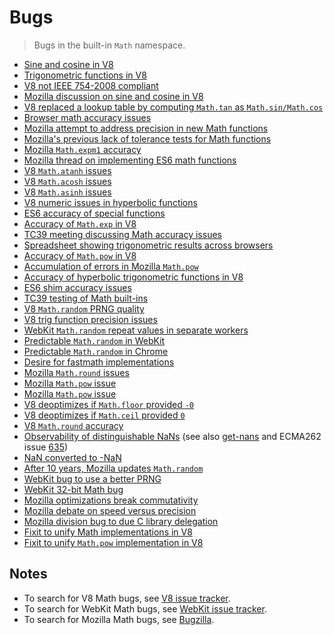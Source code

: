 # Bugs

> Bugs in the built-in `Math` namespace.

-   [Sine and cosine in V8][@bug:v8:3006]
-   [Trigonometric functions in V8][@bug:chromium:320097]
-   [V8 not IEEE 754-2008 compliant][@bug:v8:3089]
-   [Mozilla discussion on sine and cosine in V8][@bug:mozilla:967709]
-   [V8 replaced a lookup table by computing `Math.tan` as `Math.sin/Math.cos`][@bug:chromium:78263005]
-   [Browser math accuracy issues][@bug:kangax:compat-table:392]
-   [Mozilla attempt to address precision in new Math functions][@bug:mozilla:933257]
-   [Mozilla's previous lack of tolerance tests for Math functions][@bug:mozilla:892671]
-   [Mozilla `Math.expm1` accuracy][@bug:mozilla:897634]
-   [Mozilla thread on implementing ES6 math functions][@bug:mozilla:717379]
-   [V8 `Math.atanh` issues][@bug:v8:3511]
-   [V8 `Math.acosh` issues][@bug:v8:3509]
-   [V8 `Math.asinh` issues][@bug:v8:3496]
-   [V8 numeric issues in hyperbolic functions][@bug:v8:3266]
-   [ES6 accuracy of special functions][@bug:esdiscuss:038525]
-   [Accuracy of `Math.exp` in V8][@bug:v8:3468]
-   [TC39 meeting discussing Math accuracy issues][@bug:esdiscuss:2014-07-31]
-   [Spreadsheet showing trigonometric results across browsers][@bug:esdiscuss:038525:spreadsheet]
-   [Accuracy of `Math.pow` in V8][@bug:v8:3599]
-   [Accumulation of errors in Mozilla `Math.pow`][@bug:mozilla:618251]
-   [Accuracy of hyperbolic trigonometric functions in V8][@bug:paulmiller:es6-shim:334]
-   [ES6 shim accuracy issues][@bug:paulmillr:es6-shim:314]
-   [TC39 testing of Math built-ins][@bug:tc39:test262:269]
-   [V8 `Math.random` PRNG quality][@bug:v8:4566]
-   [V8 trig function precision issues][@bug:v8:1975]
-   [WebKit `Math.random` repeat values in separate workers][@bug:webkit:36673]
-   [Predictable `Math.random` in WebKit][@bug:webkit:26972]
-   [Predictable `Math.random` in Chrome][@bug:chromium:246054]
-   [Desire for fastmath implementations][@bug:mozilla:681357]
-   [Mozilla `Math.round` issues][@bug:mozilla:686708]
-   [Mozilla `Math.pow` issue][@bug:mozilla:703611]
-   [Mozilla `Math.pow` issue][@bug:mozilla:1316557]
-   [V8 deoptimizes if `Math.floor` provided `-0`][@bug:v8:2890]
-   [V8 deoptimizes if `Math.ceil` provided `0`][@bug:v8:4059]
-   [V8 `Math.round` accuracy][@bug:v8:958]
-   [Observability of distinguishable NaNs][@bug:esdiscuss:2013-03-20] (see also [get-nans][get-nans] and ECMA262 issue [635][ecma262-635])
-   [NaN converted to -NaN][@bug:v8:1101]
-   [After 10 years, Mozilla updates `Math.random`][@bug:mozilla:322529]
-   [WebKit bug to use a better PRNG][@bug:webkit:151641]
-   [WebKit 32-bit Math bug][@bug:webkit:40367]
-   [Mozilla optimizations break commutativity][@bug:mozilla:969203]
-   [Mozilla debate on speed versus precision][@bug:mozilla:967709]
-   [Mozilla division bug to due C library delegation][@bug:mozilla:948321]
-   [Fixit to unify Math implementations in V8][@bug:v8:5086]
-   [Fixit to unify `Math.pow` implementation in V8][@bug:v8:5157]

## Notes

-   To search for V8 Math bugs, see [V8 issue tracker][v8-issue-tracker].
-   To search for WebKit Math bugs, see [WebKit issue tracker][webkit-issue-tracker].
-   To search for Mozilla Math bugs, see [Bugzilla][mozilla-issue-tracker].

<!-- <links> -->

[@bug:v8:3006]: https://bugs.chromium.org/p/v8/issues/detail?id=3006

[@bug:chromium:320097]: https://bugs.chromium.org/p/chromium/issues/detail?id=320097

[@bug:v8:3089]: https://bugs.chromium.org/p/v8/issues/detail?id=3089

[@bug:mozilla:967709]: https://bugzilla.mozilla.org/show_bug.cgi?id=967709

[@bug:chromium:78263005]: https://github.com/v8/v8/commit/33b5db090258c2a2dc825659c3ad109bd02110c1

[@bug:kangax:compat-table:392]: https://github.com/kangax/compat-table/issues/392

[@bug:mozilla:933257]: https://bugzilla.mozilla.org/show_bug.cgi?id=933257

[@bug:mozilla:892671]: https://bugzilla.mozilla.org/show_bug.cgi?id=892671

[@bug:mozilla:897634]: https://bugzilla.mozilla.org/show_bug.cgi?id=897634

[@bug:mozilla:717379]: https://bugzilla.mozilla.org/show_bug.cgi?id=717379#c5

[@bug:v8:3511]: https://bugs.chromium.org/p/v8/issues/detail?id=3511

[@bug:v8:3509]: https://bugs.chromium.org/p/v8/issues/detail?id=3509

[@bug:v8:3496]: https://bugs.chromium.org/p/v8/issues/detail?id=3496

[@bug:v8:3266]: https://bugs.chromium.org/p/v8/issues/detail?id=3266

[@bug:esdiscuss:038525]: https://esdiscuss.org/topic/es6-accuracy-of-special-functions

[@bug:v8:3468]: https://bugs.chromium.org/p/v8/issues/detail?id=3468

[@bug:esdiscuss:2014-07-31]: https://esdiscuss.org/notes/2014-07-31

[@bug:esdiscuss:038525:spreadsheet]: https://docs.google.com/spreadsheets/d/1t2jrptAvaQetDIYPD8GKc90Dni2dT3FuHgKKFF-eJHw/edit#gid=0

[@bug:v8:3599]: https://bugs.chromium.org/p/v8/issues/detail?id=3599

[@bug:mozilla:618251]: https://bugzilla.mozilla.org/show_bug.cgi?id=618251

[@bug:paulmiller:es6-shim:334]: https://github.com/paulmillr/es6-shim/issues/334

[@bug:paulmillr:es6-shim:314]: https://github.com/paulmillr/es6-shim/issues/314

[@bug:tc39:test262:269]: https://github.com/tc39/test262/pull/269

[@bug:v8:4566]: https://bugs.chromium.org/p/v8/issues/detail?id=4566

[@bug:v8:1975]: https://bugs.chromium.org/p/v8/issues/detail?id=1975

[@bug:webkit:36673]: https://bugs.webkit.org/show_bug.cgi?id=36673

[@bug:webkit:26972]: https://bugs.webkit.org/show_bug.cgi?id=26972

[@bug:chromium:246054]: https://bugs.chromium.org/p/chromium/issues/detail?id=246054

[@bug:mozilla:681357]: https://bugzilla.mozilla.org/show_bug.cgi?id=681357

[@bug:mozilla:686708]: https://bugzilla.mozilla.org/show_bug.cgi?id=686708

[@bug:mozilla:703611]: https://bugzilla.mozilla.org/show_bug.cgi?id=703611

[@bug:mozilla:1316557]: https://bugzilla.mozilla.org/show_bug.cgi?id=1316557

[@bug:v8:2890]: https://bugs.chromium.org/p/v8/issues/detail?id=2890

[@bug:v8:4059]: https://bugs.chromium.org/p/v8/issues/detail?id=4059

[@bug:v8:958]: https://bugs.chromium.org/p/v8/issues/detail?id=958

[@bug:esdiscuss:2013-03-20]: https://esdiscuss.org/topic/observability-of-nan-distinctions-is-this-a-concern

[@bug:v8:1101]: https://bugs.chromium.org/p/v8/issues/detail?id=1101

[get-nans]: https://github.com/ljharb/get-nans

[ecma262-635]: https://github.com/tc39/ecma262/issues/635

[@bug:mozilla:322529]: https://bugzilla.mozilla.org/show_bug.cgi?id=322529

[@bug:webkit:151641]: https://bugs.webkit.org/show_bug.cgi?id=151641

[@bug:webkit:40367]: https://bugs.webkit.org/show_bug.cgi?id=40367

[@bug:mozilla:969203]: https://bugzilla.mozilla.org/show_bug.cgi?id=969203#c8

[@bug:mozilla:948321]: https://bugzilla.mozilla.org/show_bug.cgi?id=948321

[@bug:v8:5086]: https://bugs.chromium.org/p/v8/issues/detail?id=5086

[@bug:v8:5157]: https://bugs.chromium.org/p/v8/issues/detail?id=5157

[v8-issue-tracker]: https://bugs.chromium.org/p/v8/issues/list?can=1&q=math&colspec=ID%20Type%20Status%20Priority%20Owner%20Summary%20HW%20OS%20Component%20Stars&num=100&start=100

[webkit-issue-tracker]: https://bugs.webkit.org/buglist.cgi?quicksearch=math

[mozilla-issue-tracker]: https://bugzilla.mozilla.org/buglist.cgi?quicksearch=math

<!-- </links> -->
